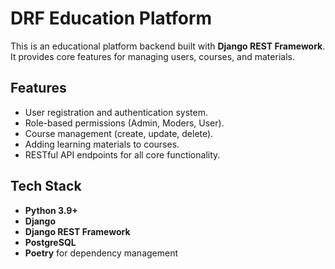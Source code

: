 # DRF Education Platform

This is an educational platform backend built with **Django REST Framework**. It provides core features for managing users, courses, and materials.

## Features

- User registration and authentication system.
- Role-based permissions (Admin, Moders, User).
- Course management (create, update, delete).
- Adding learning materials to courses.
- RESTful API endpoints for all core functionality.

## Tech Stack

- **Python 3.9+**
- **Django**
- **Django REST Framework**
- **PostgreSQL**
- **Poetry** for dependency management

